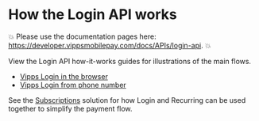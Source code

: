 <!-- START_METADATA
---
title: How the Login API works
sidebar_label: How it works
sidebar_position: 1
description: View the Login API how-it-works guides for illustrations of the main flows.
pagination_next: null
pagination_prev: null
---
END_METADATA -->

# How the Login API works

<!-- START_COMMENT -->
💥 Please use the documentation pages here: <https://developer.vippsmobilepay.com/docs/APIs/login-api>. 💥
<!-- END_COMMENT -->

View the Login API how-it-works guides for illustrations of the main flows.

* [Vipps Login in the browser](vipps-login-api-howitworks.md)
* [Vipps Login from phone number](vipps-login-from-phone-number-api-howitworks.md)

See the [Subscriptions](https://developer.vippsmobilepay.com/docs/solutions/recurring-and-login) solution for how Login and Recurring can be used together to simplify the payment flow.
